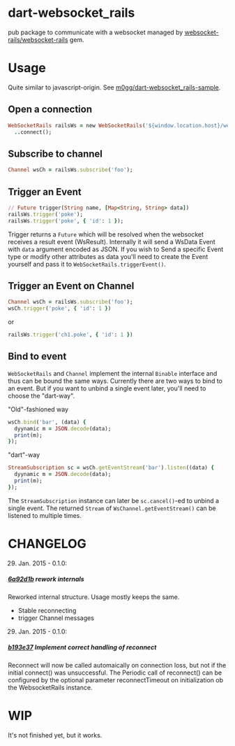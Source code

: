 dart-websocket_rails
====================

pub package to communicate with a websocket managed by [websocket-rails/websocket-rails](https://github.com/websocket-rails/websocket-rails/tree/master/lib/assets/javascripts/websocket_rails) gem.

Usage
=====

Quite similar to javascript-origin.
See [m0gg/dart-websocket_rails-sample](https://github.com/m0gg/dart-websocket_rails-sample).

Open a connection
-----------------

```ruby
WebSocketRails railsWs = new WebSocketRails('${window.location.host}/websocket')
  ..connect();
```

Subscribe to channel
----------------------

```ruby
Channel wsCh = railsWs.subscribe('foo');
```

Trigger an Event
----------------

```ruby
// Future trigger(String name, [Map<String, String> data])
railsWs.trigger('poke');
railsWs.trigger('poke', { 'id': 1 });
```

Trigger returns a `Future` which will be resolved when the websocket receives a result event (WsResult).
Internally it will send a WsData Event with `data` argument encoded as JSON. If you wish to Send a specific Event type
or modify other attributes as data you'll need to create the Event yourself and pass it to `WebSocketRails.triggerEvent()`.

Trigger an Event on Channel
---------------------------

```ruby
Channel wsCh = railsWs.subscribe('foo');
wsCh.trigger('poke', { 'id': 1 })
```

or

```ruby
railsWs.trigger('ch1.poke', { 'id': 1 })
```

Bind to event
-----------------

`WebSocketRails` and `Channel` implement the internal `Binable` interface and thus can be bound the same ways. Currently there are two ways to bind to an event. But if you want to unbind a single event later, you'll need to choose the "dart-way".

"Old"-fashioned way
```ruby
wsCh.bind('bar', (data) {
  dyynamic m = JSON.decode(data);
  print(m);
});
```

"dart"-way
```ruby
StreamSubscription sc = wsCh.getEventStream('bar').listen((data) {
  dyynamic m = JSON.decode(data);
  print(m);
});
```
The `StreamSubscription` instance can later be `sc.cancel()`-ed to unbind a single event.
The returned `Stream` of `WsChannel.getEventStream()` can be listened to multiple times.

CHANGELOG
=========

29. Jan. 2015 - 0.1.0:

##### [6a92d1b](https://github.com/m0gg/dart-websocket_rails/commit/6a92d1b0f80b9691791cdc7b5a727b521cd3aa17) rework internals #####
Reworked internal structure. Usage mostly keeps the same.
- Stable reconnecting
- trigger Channel messages

29. Jan. 2015 - 0.1.0:

##### [b193e37](https://github.com/m0gg/dart-websocket_rails/commit/349d796e38bf1ed6b3dc34594a58d3004b51ca99) Implement correct handling of reconnect #####
Reconnect will now be called automaically on connection loss, but not if the initial connect() was unsuccessful. The Periodic call of reconnect() can be configured by the optional parameter reconnectTimeout on initialization ob the WebsocketRails instance.


WIP
===

It's not finished yet, but it works.
